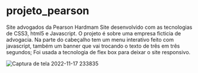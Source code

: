 # projeto_pearson
Site advogados da Pearson Hardmam
Site desenvolvido com as tecnologias de CSS3, html5 e Javascript.
O projeto é sobre uma empresa ficticia de advogacia.
Na parte do cabeçalho tem um menu interativo feito com javascript,
também um banner que vai trocando o texto de três em três segundos;
Foi usada a tecnologia de flex box para deixar o site responsivo.

![Captura de tela 2022-11-17 233835](https://user-images.githubusercontent.com/109627751/202604378-fcb4ffb2-15f8-4abb-8e49-8d2d00d71238.png)

